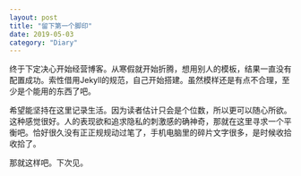 ```yaml
---
layout: post
title: "留下第一个脚印"
date: 2019-05-03
category: "Diary"
---
```


终于下定决心开始经营博客。从寒假就开始折腾，想用别人的模板，结果一直没有配置成功。索性借用Jekyll的规范，自己开始搭建。虽然模样还是有点不合理，至少是个能用的东西了吧。
<!-- more -->

希望能坚持在这里记录生活。因为读者估计只会是个位数，所以更可以随心所欲。这种感觉很好。人的表现欲和追求隐私的刺激感的确神奇，那就在这里寻求一个平衡吧。恰好很久没有正正规规动过笔了，手机电脑里的碎片文字很多，是时候收拾收拾了。

那就这样吧。下次见。

